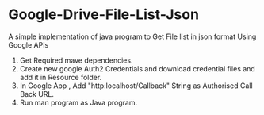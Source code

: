# Google-Drive-File-List-Json
A simple implementation of java program to Get File list in json format Using Google APIs


1) Get Required mave dependencies.
2) Create new google Auth2 Credentials and download credential files and add it in Resource folder.
3) In Google App , Add "http:localhost/Callback" String as Authorised Call Back URL.
4) Run man program as Java program.

